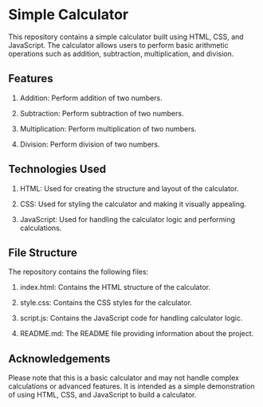 
# Simple Calculator

This repository contains a simple calculator built using HTML, CSS, and JavaScript. The calculator allows users to perform basic arithmetic operations such as addition, subtraction, multiplication, and division.


## Features

1. Addition: Perform addition of two numbers.

2. Subtraction: Perform subtraction of two numbers.
3. Multiplication: Perform multiplication of two numbers.
4. Division: Perform division of two numbers.
## Technologies Used

1. HTML: Used for creating the structure and layout of the calculator.

2. CSS: Used for styling the calculator and making it visually appealing.
3. JavaScript: Used for handling the calculator logic and performing calculations.
## File Structure

The repository contains the following files:

1. index.html: Contains the HTML structure of the calculator.

2. style.css: Contains the CSS styles for the calculator.
3. script.js: Contains the JavaScript code for handling calculator logic.
4. README.md: The README file providing information about the project.
## Acknowledgements

Please note that this is a basic calculator and may not handle complex calculations or advanced features. It is intended as a simple demonstration of using HTML, CSS, and JavaScript to build a calculator.
